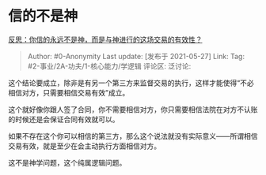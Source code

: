 # 信的不是神
[反思：你信的永远不是神，而是与神进行的这场交易的有效性？](https://www.zhihu.com/question/461644782/answer/1909316412)

> Author: #0-Anonymity
> Last update: [发布于 2021-05-27]
> Link:
> Tag: #2-事业/2A-功夫/1-核心能力/学逻辑
> 评论区:
> 泛讨论:

这个结论要成立，除非是有另一个第三方来监督交易的执行，这样才能使得“不必相信对方，只需要相信交易有效”成立。

这个就好像你跟人签了合同，你不需要相信对方，你只需要相信法院在对方不认账的时候还是会保证合同有效就可以。

如果不存在这个你可以相信的第三方，那么这个说法就没有实际意义——所谓相信交易有效，就是至少在会主动执行方面相信对方。

这不是神学问题，这个纯属逻辑问题。
